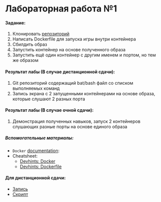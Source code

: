 # Лабораторная работа №1

#### Задание:

1. Клонировать [репозиторий](https://github.com/bradymadden97/2048-game)
2. Написать Dockerfile для запуска игры внутри контейнера
3. Сбилдить образ
4. Запустить контейнер на основе полученного образа
5. Запустить ещё один контейнер с другим именем и портом, но тем же образом

#### Результат лабы (В случае дистанционной сдачи):

1. Git репозиторий содержащий bat/bash файл со списком выполняемых команд
2. Запись экрана с 2 запущенными контейнерами на основе образа, которые слушают 2 разных порта

#### Результат лабы (В случае очной сдачи):

1. Демонстрация полученных навыков, запуск 2 контейнеров слушающих разные порты на основе единого образа

##### Вспомогательные материалы:

- `Docker` [documentation](https://docs.docker.com/get-started/):
- Cheatsheet:
  - [Devhints: Docker](https://devhints.io/docker)
  - [Devhints: Dockerfile](https://devhints.io/dockerfile)

#### Для дистанционной сдачи:

- [Запись](https://drive.google.com/file/d/1q9hjogcuJNGamqgv4Q0NsoxxZNU7IuqZ/view?usp=sharing)
- [Скрипт](./.run.sh)
